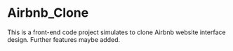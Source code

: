 # Airbnb_Clone
This is a front-end code project simulates to clone Airbnb website interface design. Further features maybe added. 

